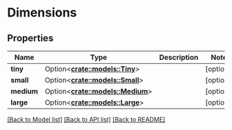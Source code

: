 # Dimensions

## Properties

Name | Type | Description | Notes
------------ | ------------- | ------------- | -------------
**tiny** | Option<[**crate::models::Tiny**](tiny.md)> |  | [optional]
**small** | Option<[**crate::models::Small**](small.md)> |  | [optional]
**medium** | Option<[**crate::models::Medium**](medium.md)> |  | [optional]
**large** | Option<[**crate::models::Large**](large.md)> |  | [optional]

[[Back to Model list]](../README.md#documentation-for-models) [[Back to API list]](../README.md#documentation-for-api-endpoints) [[Back to README]](../README.md)


